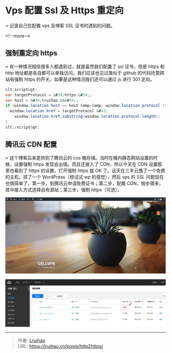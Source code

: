 # Vps 配置 Ssl 及 Https 重定向


&gt; 记录自己在配置 vps 及博客 SSL 证书时遇到的问题。

&lt;!--more--&gt;

## 强制重定向 https

&gt; 有一种情况相信很多人都遇到过，就是虽然我们配置了 ssl 证书，但是 https 和 http 地址都是各自都可以单独访问。我们应该也见过类似于 github 的代码托管网站有强制 https 的开关。如果是这种情况我们还可以通过 js 进行 301 定向。

```java http2https
&lt;script&gt;
var targetProtocol = &#34;https:&#34;;
var host = &#34;lruihao.cn&#34;;
if (window.location.host == host &amp;&amp; window.location.protocol != targetProtocol){
  window.location.href = targetProtocol &#43;
    window.location.href.substring(window.location.protocol.length);
}
&lt;/script&gt;
```

## 腾讯云 CDN 配置

&gt; 这个博客后来是转到了腾讯云的 cos 桶存储。当时在桶内静态网站设置的时候，设置强制 https 发现会出错。而且还接入了 CDN，所以今天在 CDN 设置那里也看到了 https 的设置，打开强制 https 就 OK 了。这天在三丰云撸了一个免费的主机，搭了一个 WordPress（想试试 wp 的感觉），然后 vps 的 SSL 问题现在也很简单了，第一步，到腾讯云申请免费证书；第二步，配置 CDN，按步骤来，其中接入方式选择自有源站；第三步，强制 https（可选）。

![Cellvps--WordPress](images/1.png)

![CDN 域名管理](images/2.png)


---

> 作者: [Lruihao](https://github.com/Lruihao)  
> URL: https://lruihao.cn/posts/http2https/  


